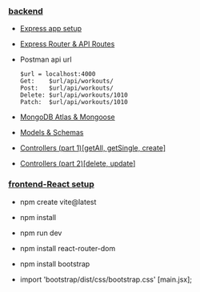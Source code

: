 ### [backend](https://www.youtube.com/watch?v=98BzS5Oz5E4&list=PL4cUxeGkcC9iJ_KkrkBZWZRHVwnzLIoUE&ab_channel=NetNinja)

- [Express app setup](https://www.youtube.com/watch?v=8DploTqLstE&list=PL4cUxeGkcC9iJ_KkrkBZWZRHVwnzLIoUE&index=2&ab_channel=NetNinja)
- [Express Router & API Routes](https://www.youtube.com/watch?v=Ll6knx7sFis&list=PL4cUxeGkcC9iJ_KkrkBZWZRHVwnzLIoUE&index=3&ab_channel=NetNinja)
- Postman api url

    ```
    $url = localhost:4000
    Get:    $url/api/workouts/
    Post:   $url/api/workouts/
    Delete: $url/api/workouts/1010
    Patch:  $url/api/workouts/1010
	```
- [MongoDB Atlas & Mongoose](https://www.youtube.com/watch?v=s0anSjEeua8&list=PL4cUxeGkcC9iJ_KkrkBZWZRHVwnzLIoUE&index=6&ab_channel=NetNinja)
- [Models & Schemas](https://www.youtube.com/watch?v=O8IipcpTmYU&list=PL4cUxeGkcC9iJ_KkrkBZWZRHVwnzLIoUE&index=7&ab_channel=NetNinja)
- [Controllers (part 1)[getAll, getSingle, create]](https://www.youtube.com/watch?v=oEHHjs1UVXQ&list=PL4cUxeGkcC9iJ_KkrkBZWZRHVwnzLIoUE&index=7&ab_channel=NetNinja)
- [Controllers (part 2)[delete, update]](https://www.youtube.com/watch?v=MwiyQsWSlc0&list=PL4cUxeGkcC9iJ_KkrkBZWZRHVwnzLIoUE&index=7&ab_channel=NetNinja)


### [frontend-React setup](https://www.youtube.com/watch?v=bx4nk7kBS10&list=PL4cUxeGkcC9iJ_KkrkBZWZRHVwnzLIoUE&index=11&ab_channel=NetNinja)

- npm create vite@latest
- npm install
- npm run dev

- npm install react-router-dom
- npm install bootstrap
- import 'bootstrap/dist/css/bootstrap.css' [main.jsx];
